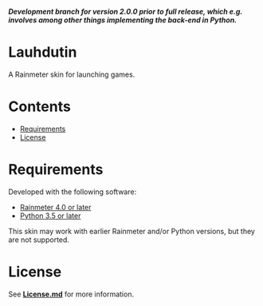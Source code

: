 ***Development branch for version 2.0.0 prior to full release, which e.g. involves among other things implementing the back-end in Python.***

Lauhdutin
==
A Rainmeter skin for launching games.

# Contents
 - [Requirements](#requirements)
 - [License](#license)

# Requirements
Developed with the following software:
 - [Rainmeter 4.0 or later](https://www.rainmeter.net/)
 - [Python 3.5 or later](https://www.python.org/downloads/)

This skin may work with earlier Rainmeter and/or Python versions, but they are not supported.

# License
See [**License.md**](License.md) for more information.
